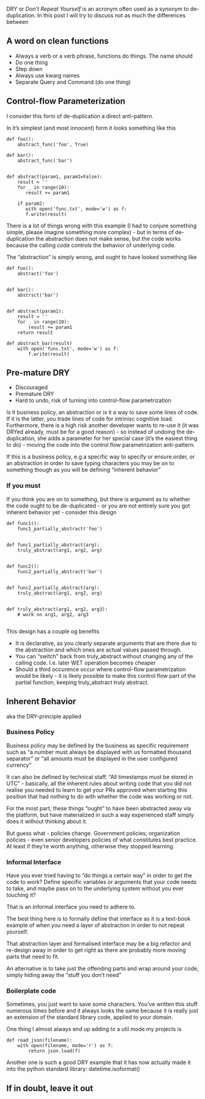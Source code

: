 DRY or _Don’t Repeat Yourself_ is an acronym often used as a synonym to de-duplication. In this post I will try to discuss not as much the differences between

## A word on clean functions
- Always a verb or a verb phrase, functions do things. The name should
- Do one thing
- Step down
- Always use kwarg names
- Separate Query and Command (do one thing)

## Control-flow Parameterization

I consider this form of de-duplication a direct anti-pattern.

In it’s simplest (and most innocent) form it looks something like this

```
def foo():
    abstract_func('foo', True)
  
def bar():
    abstract_func('bar')
    
    
def abstract(param1, param2=False):
    result = ''
    for _ in range(10):
       result += param1 
    
    if param2:
       with open('func.txt', mode='w') as f:
       f.write(result)
```

There is a lot of things wrong with this example (I had to conjure something simple, please imagine something more complex) - but in terms of de-duplication the abstraction does not make sense, but the code works because the calling code controls the behavior of underlying code.

The “abstraction” is simply wrong, and ought to have looked something like

```
def foo():
    abstract('foo')


def bar():
    abstrsct('bar')


def abstract(param1):
    result = ''
    for _ in range(10):
        result += param1
    return result  

def abstract_bar(result)
    with open('func.txt', mode='w') as f:
        f.write(result)
```


## Pre-mature DRY

- Discouraged
- Premature DRY
- Hard to undo, risk of turning into control-flow parametrization

Is it business policy, an abstraction or is it a way to save some lines of code. If it is the latter, you trade lines of code for intrinisc cognitive load. Furthermore, there is a high risk another developer wants to re-use it (it was DRYed already, must be for a good reason) - so instead of undoing the de-duplication, she adds a parameter for her special case (it’s the easiest thing to do) - moving the code into the control flow parametrization anti-pattern.

If this is a business policy, e.g a specific way to specify or ensure order, or an abstraction in order to save typing characters you may be on to something though as you will be defining “inherent behavior”


### If you must
If you think you are on to something, but there is argument as to whether the code ought to be de-duplicated - or you are not entirely sure you got inherent behavior yet - consider this design


```
def func1():
    func1_partially_abstract('foo')
 
 
def func1_partially_abstract(arg):
    truly_abstract(arg1, arg2, arg)


def func2():
    func2_partially_abstract('bar')


def func2_partially_abstract(arg):
    truly_abstract(arg1, arg2, arg)
 

def truly_abstract(arg1, arg2, arg3):
    # work on arg1, arg2, arg3
    
```

This design has a couple og benefits

- It is declarative, as you clearly separate arguments that are there due to the abstraction and which ones are actual values passed through.
- You can “switch” back from truly_abstract without changing any of the calling code. I.e. later WET operation becomes cheaper
- Should a third occurence occur where control-flow parametrization would be likely - it is likely possible to make this control flow part of the partial function, keeping truly_abstract truly abstract.


## Inherent Behavior

aka the DRY-principle applied


### Business Policy
Business policy may be defined by the business as specific requirement such as “a number must always be displayed with us formatted thousand separator” or “all amounts must be displayed in the user configured currency”

It can also be defined by technical staff. “All timestamps must be stored in UTC” - basically, all the inherent rules about writing code that you did not realise you needed to learn to get your PRs approved when starting this position that had nothing to do with whether the code was working or not.

For the most part, these things “ought” to have been abstracted away via the platform, but have materialized in such a way experienced staff simply does it without thinking about it.

But guess what - policies change. Government policies, organization policies - even senior developers policies of what constitutes best practice. At least if they’re worth anything, otherwise they stopped learning.


### Informal Interface

Have you ever tried having to “do things a certain way” in order to get the code to work?
Define specific variables or arguments that your code needs to take, and maybe pass on to the underlying system without you ever touching it?

That is an informal interface you need to adhere to.

The best thing here is to formally define that interface as it is a text-book example of when you need a layer of abstraction in order to not repeat yourself.

That abstraction layer and formalised interface may be a big refactor and re-design away in order to get right as there are probably more moving parts that need to fit.

An alternative is to take just the offending parts and wrap around your code, simply hiding away the “stuff you don’t need”


### Boilerplate code

Sometimes, you just want to save some characters. You’ve written this stuff numerous times before and it always looks the same because it is really just an extension of the standard library code, applied to your domain.

One thing I almost always end up adding to a util mode my projects is

```
def read_json(filename):
    with open(filename, mode='r') as f:
        return json.load(f)
```

Another one is such a good DRY example that it has now actually made it into the python standard library:  datetime.isoformat()


## If in doubt, leave it out



